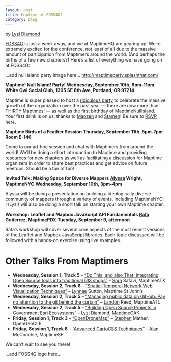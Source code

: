 ```yaml
---
layout: post
title: Maptime at FOSS4G!
category: blog
---
```

by [Lyzi Diamond](http://lyzidiamond.com)

[FOSS4G](http://2014.foss4g.com) is just a week away, and we at MaptimeHQ are gearing up! We’re extremely excited for the conference, not least of all due to the massive amount of participation from Maptimers around the world. (And perhaps the births of a few new chapters?) Here’s a list of everything we have going on at FOSS4G:

...add null island party image here...
http://maptimeparty.splashthat.com/

**Maptime! Null Island! Party!**
**Wednesday, September 10th, 8pm-11pm**
**White Owl Social Club, 1305 SE 8th Ave, Portland, OR 97214**


Maptime is super pleased to host a [ridiculous party](http://maptimeparty.splashthat.com) to celebrate the massive growth of the organization over the past year — there are now more than THIRTY Maptimes! — as well as the first birthday of [MaptimeNullIsland](http://twitter.com/MaptimeNull). Your first drink is on us, thanks to [Mapzen](http://mapzen.com) and [Stamen](http://stamen.com)! Be sure to [RSVP](http://maptimeparty.splashthat.com) here.

**Maptime Birds of a Feather Session**
**Thursday, September 11th, 5pm-7pm**
**Room E-146**

Come to our ad-hoc session and chat with Maptimers from around the world! We’ll be doing a short introduction to Maptime and providing resources for new chapters as well as facilitating a discussion for Maptime organizers in order to share best practices and get advice on future meetups. Should be a ton of fun!

**Invited Talk: Making Space for Diverse Mappers**
**[Alyssa](http://twitter.com/alyssapwright) Wright, MaptimeNYC**
**Wednesday, September 10th, 3pm-4pm**

Alyssa will be doing a presentation on building a ideologically diverse community of mappers through a variety of events, including MaptimeNYC! I (Lyzi) will also be doing a short talk on starting your own Maptime chapter.

**Workshop: Leaflet and Mapbox JavaScript API Fundamentals**
**[Rafa](http://twitter.com/geografa) Gutierrez, MaptimePDX**
**Tuesday, September 9, afternoon**

Rafa’s workshop will cover several core aspects of the most recent versions of the Leaflet and Mapbox JavaScript libraries. Each topic discussed will be followed with a hands-on exercise using live examples.

Other Talks From Maptimers
========

 * **Wednesday, Session 1, Track 5** – [“Do This, and also That: Integrating Open Source tools into traditional GIS shops”](http://vimeo.com/106224203) – [Sara](http://twitter.com/sarasomewhere) Safavi, MaptimeATX
 * **Wednesday, Session 2, Track 6** – [“Spatial Temporal Network Web Visualization Techniques”](http://vimeo.com/106230057) – [Lynnae](http://twitter.com/naefish) Sutton, Maptime St John’s
 * **Wednesday, Session 2, Track 5** – [“Managing public data on GitHub: Pay no attention to the git behind the curtain”](http://vimeo.com/106228679) – [Landon](http://twitter.com/elitar) Reed, MaptimeATL
 * **Wednesday, Session 2, Track 5** – [“Building Open Source Projects in Government Esri Ecosystems”](http://vimeo.com/106228929) – [Lyzi](http://twitter.com/lyzidiamond) Diamond, MaptimeOAK
 * **Friday, Session 1, Track 3** – [“OpenDroneMap”](http://vimeo.com/106847615) – [Stephen](http://twitter.com/smathermather) Mather, OpenGeoCLE
 * **Friday, Session 1, Track 6** – [“Advanced CartoCSS Techniques”](http://vimeo.com/106848543) – [Alan](http://twitter.com/mappingmashups) McConchie, MaptimeSF

We can’t wait to see you there!

...add FOSS4G logo here...